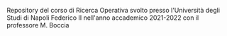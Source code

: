 Repository del corso di Ricerca Operativa svolto presso l'Università degli Studi di Napoli Federico II nell'anno accademico 2021-2022 con il professore M. Boccia
